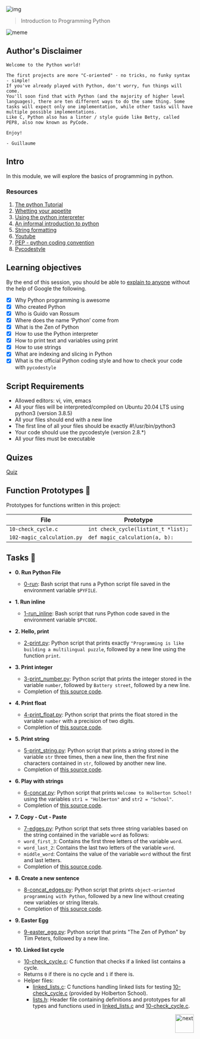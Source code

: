 ![img](https://assets.imaginablefutures.com/media/images/ALX_Logo.max-200x150.png)

> Introduction to Programming Python

![meme](https://s3.amazonaws.com/intranet-projects-files/holbertonschool-higher-level_programming+/231/48a9fdbd67c84a328a9df9ec8d93b9ac2458ac37721d7d53e51a27fb2bdc5263.jpg)

## Author's Disclaimer

```
Welcome to the Python world!

The first projects are more "C-oriented" - no tricks, no funky syntax - simple!
If you've already played with Python, don't worry, fun things will come.
You'll soon find that with Python (and the majority of higher level languages), there are ten different ways to do the same thing. Some tasks will expect only one implementation, while other tasks will have multiple possible implementations.
Like C, Python also has a linter / style guide like Betty, called PEP8, also now known as PyCode.

Enjoy!

- Guillaume
```

## Intro

In this module, we will explore the basics of programming in python.

### Resources

1. [The python Tutorial](https://docs.python.org/3/tutorial/index.html)
2. [Whetting your appetite](https://docs.python.org/3/tutorial/appetite.html)
3. [Using the python interpreter](https://docs.python.org/3/tutorial/interpreter.html)
4. [An informal introduction to python](https://docs.python.org/3/tutorial/introduction.html)
5. [String formatting](https://realpython.com/python-f-strings/)
6. [Youtube](https://www.youtube.com/playlist?list=PLGLfVvz_LVvTn3cK5e6LjhgGiSeVlIRwt)
7. [PEP - python coding convention](https://peps.python.org/pep-0008/)
8. [Pycodestyle](https://pypi.org/project/pycodestyle/)

## Learning objectives

By the end of this session, you should be able to [explain to anyone](https://fs.blog/feynman-learning-technique/) without the help of Google the following.

- [x] Why Python programming is awesome
- [x] Who created Python
- [x] Who is Guido van Rossum
- [x] Where does the name ‘Python’ come from
- [x] What is the Zen of Python
- [x] How to use the Python interpreter
- [x] How to print text and variables using print
- [x] How to use strings
- [x] What are indexing and slicing in Python
- [x] What is the official Python coding style and how to check your code with `pycodestyle`

## Script Requirements

- Allowed editors: vi, vim, emacs
- All your files will be interpreted/compiled on Ubuntu 20.04 LTS using python3 (version 3.8.5)
- All your files should end with a new line
- The first line of all your files should be exactly #!/usr/bin/python3
- Your code should use the pycodestyle (version 2.8.\*)
- All your files must be executable

## Quizes

[Quiz](./quiz.md)

## Function Prototypes :floppy_disk:

Prototypes for functions written in this project:

| File                       | Prototype                           |
| -------------------------- | ----------------------------------- |
| `10-check_cycle.c`         | `int check_cycle(listint_t *list);` |
| `102-magic_calculation.py` | `def magic_calculation(a, b):`      |

## Tasks :page_with_curl:

- **0. Run Python File**

  - [0-run](./0-run): Bash script that runs a Python script file saved
    in the environment variable `$PYFILE`.

- **1. Run inline**

  - [1-run_inline](./1-run_inline): Bash script that runs Python code saved in the
    environment variable `$PYCODE`.

- **2. Hello, print**

  - [2-print.py](./2-print.py): Python script that prints exactly `"Programming is
like building a multilingual puzzle`, followed by a new line using the function `print`.

- **3. Print integer**

  - [3-print_number.py](./3-print_number.py): Python script that prints the integer stored
    in the variable `number`, followed by `Battery street`, followed by a new line.
  - Completion of [this source code](https://github.com/alx-tools/0x00.py/blob/master/3-print_number.py).

- **4. Print float**

  - [4-print_float.py](./4-print_float.py): Python script that prints the float stored
    in the variable `number` with a precision of two digits.
  - Completion of [this source code](https://github.com/alx-tools/0x00.py/blob/master/4-print_float.py).

- **5. Print string**

  - [5-print_string.py](./5-print_string.py): Python script that prints a string stored
    in the variable `str` three times, then a new line, then the first nine characters
    contained in `str`, followed by another new line.
  - Completion of [this source code](https://github.com/alx-tools/0x00.py/blob/master/5-print_string.py).

- **6. Play with strings**

  - [6-concat.py](./6-concat.py): Python script that prints `Welcome to Holberton
School!` using the variables `str1 = "Holberton"` and `str2 = "School"`.
  - Completion of [this source code](https://github.com/alx-tools/0x00.py/blob/master/6-concat.py).

- **7. Copy - Cut - Paste**

  - [7-edges.py](./7-edges.py): Python script that sets three string variables based
    on the string contained in the variable `word` as follows:
  - `word_first_3`: Contains the first three letters of the variable `word`.
  - `word_last_2`: Contains the last two letters of the variable `word`.
  - `middle_word`: Contains the value of the variable `word` without the first and last letters.
  - Completion of [this source code](https://github.com/alx-tools/0x00.py/blob/master/7-edges.py).

- **8. Create a new sentence**

  - [8-concat_edges.py](./8-concat_edges.py): Python script that prints `object-oriented
programming with Python`, followed by a new line without creating new variables or
    string literals.
  - Completion of [this source code](https://github.com/alx-tools/0x00.py/blob/master/8-concat_edges.py).

- **9. Easter Egg**

  - [9-easter_egg.py](./9-easter_egg.py): Python script that prints "The Zen of Python" by
    Tim Peters, followed by a new line.

- **10. Linked list cycle**

  - [10-check_cycle.c](./10-check_cycle.c): C function that checks if a linked list
    contains a cycle.
  - Returns `0` if there is no cycle and `1` if there is.
  - Helper files:
    - [linked_lists.c](./linked_lists.c): C functions handling linked lists for testing
      [10-check_cycle.c](./10-check_cycle.c) (provided by Holberton School).
    - [lists.h](./lists.h): Header file containing definitions and prototypes for
      all types and functions used in [linked_lists.c](./linked_lists.c) and
      [10-check_cycle.c](./10-check_cycle.c).

  <p align="right"><a href="../0x01-python-if_else_loops_functions"><img src="https://www.svgrepo.com/show/326975/chevron-forward-circle-sharp.svg" alt="next" width="50px"></a></p>
